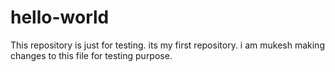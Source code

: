 # hello-world
This repository is just for testing. its my first repository.
i am mukesh making changes to this file for testing purpose.
